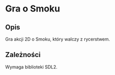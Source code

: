 Gra o Smoku
===================================

Opis
-----------
Gra akcji 2D o Smoku, który walczy z rycerstwem.

Zależności
-----------
Wymaga biblioteki SDL2.
